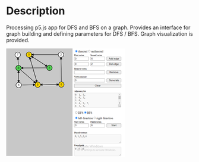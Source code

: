 # Description
Processing p5.js app for DFS and BFS on a graph. Provides an interface for graph building and defining parameters for DFS / BFS. Graph visualization is provided.

![example1](demo_img/demo_1.png)